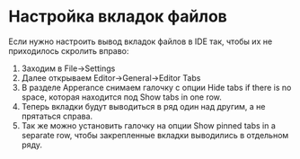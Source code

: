 # Настройка вкладок файлов

Если нужно настроить вывод вкладок файлов в IDE так, чтобы их не приходилось скролить вправо:

1) Заходим в File->Settings
2) Далее открываем Editor->General->Editor Tabs
3) В разделе Apperance снимаем галочку с опции Hide tabs if there is no space, которая находится под Show tabs in one row.
4) Теперь вкладки будут выводиться в ряд один над другим, а не прятаться справа.
5) Так же можно установить галочку на опции Show pinned tabs in a separate row, чтобы закрепленные вкладки выводились в отдельном ряду.